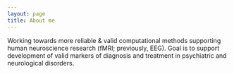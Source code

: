 ```yaml
---
layout: page
title: About me
---
```

Working towards more reliable & valid computational methods supporting human neuroscience research (fMRI; previously, EEG). Goal is to support development of valid markers of diagnosis and treatment in psychiatric and neurological disorders. 
